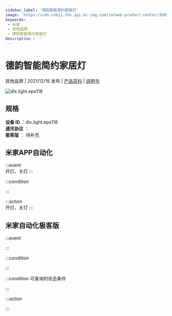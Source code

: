 ```yaml
---
sidebar_label: '德韵智能简约家居灯'
image: 'https://cdn.cnbj1.fds.api.mi-img.com/iotweb-product-center/3b89d477680004f2fc2478c0c7fd0900_1636165079555.png?GalaxyAccessKeyId=AKVGLQWBOVIRQ3XLEW&Expires=9223372036854775807&Signature=eiJbxQ2o+GMSdzvWsWElpIL2/o0='
keywords: 
 - 米家
 - 其他品牌
 - 德韵智能简约家居灯
description : ''
---
```

# 德韵智能简约家居灯

其他品牌 | 2021/12/16 发布 | [产品百科](https://home.mi.com/webapp/content/baike/product/index.html?model=dlx.light.eps118/) | [说明书](https://home.mi.com/views/introduction.html?model=dlx.light.eps118&region=cn)

![dlx.light.eps118](https://cdn.cnbj1.fds.api.mi-img.com/iotweb-product-center/3b89d477680004f2fc2478c0c7fd0900_1636165079555.png?GalaxyAccessKeyId=AKVGLQWBOVIRQ3XLEW&Expires=9223372036854775807&Signature=eiJbxQ2o+GMSdzvWsWElpIL2/o0=)

## 规格  
> 
**设备 ID** ：dlx.light.eps118  
**通讯协议** ：  
**极客版**  ： 待补充 


## 米家APP自动化  

:::event  
开灯、关灯
:::

:::condition  

:::

:::action   
开灯、关灯
:::

## 米家自动化极客版  

:::event  

:::

:::condition  

:::

:::condition 可查询的状态条件  

:::

:::action  

:::

        
